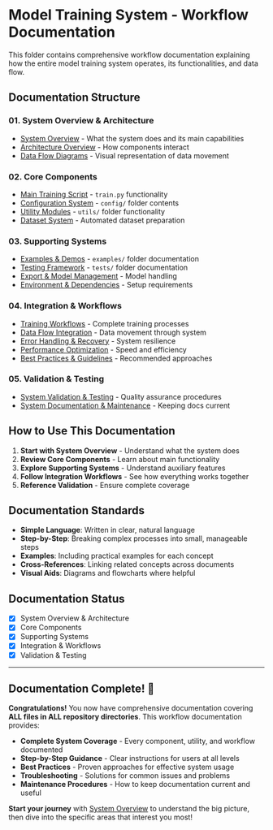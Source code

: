 # Model Training System - Workflow Documentation

This folder contains comprehensive workflow documentation explaining how the entire model training system operates, its functionalities, and data flow.

## Documentation Structure

### **01. System Overview & Architecture**
- [System Overview](01-system-overview/01-system-overview.md) - What the system does and its main capabilities
- [Architecture Overview](01-system-overview/02-architecture-overview.md) - How components interact
- [Data Flow Diagrams](01-system-overview/03-data-flow-diagrams.md) - Visual representation of data movement

### **02. Core Components**
- [Main Training Script](02-core-components/01-main-training-script.md) - `train.py` functionality
- [Configuration System](02-core-components/02-configuration-system.md) - `config/` folder contents
- [Utility Modules](02-core-components/03-utility-modules.md) - `utils/` folder functionality
- [Dataset System](02-core-components/04-dataset-system.md) - Automated dataset preparation

### **03. Supporting Systems**
- [Examples & Demos](03-supporting-systems/01-examples-demos.md) - `examples/` folder documentation
- [Testing Framework](03-supporting-systems/02-testing-framework.md) - `tests/` folder documentation
- [Export & Model Management](03-supporting-systems/03-export-model-management.md) - Model handling
- [Environment & Dependencies](03-supporting-systems/04-environment-dependencies.md) - Setup requirements

### **04. Integration & Workflows**
- [Training Workflows](04-integration-workflows/01-training-workflows.md) - Complete training processes
- [Data Flow Integration](04-integration-workflows/02-data-flow-integration.md) - Data movement through system
- [Error Handling & Recovery](04-integration-workflows/03-error-handling-recovery.md) - System resilience
- [Performance Optimization](04-integration-workflows/04-performance-optimization.md) - Speed and efficiency
- [Best Practices & Guidelines](04-integration-workflows/05-best-practices-guidelines.md) - Recommended approaches

### **05. Validation & Testing**
- [System Validation & Testing](05-validation/01-system-validation-testing.md) - Quality assurance procedures
- [System Documentation & Maintenance](05-validation/02-system-documentation-maintenance.md) - Keeping docs current

## How to Use This Documentation

1. **Start with System Overview** - Understand what the system does
2. **Review Core Components** - Learn about main functionality
3. **Explore Supporting Systems** - Understand auxiliary features
4. **Follow Integration Workflows** - See how everything works together
5. **Reference Validation** - Ensure complete coverage

## Documentation Standards

- **Simple Language**: Written in clear, natural language
- **Step-by-Step**: Breaking complex processes into small, manageable steps
- **Examples**: Including practical examples for each concept
- **Cross-References**: Linking related concepts across documents
- **Visual Aids**: Diagrams and flowcharts where helpful

## Documentation Status

- [x] System Overview & Architecture
- [x] Core Components
- [x] Supporting Systems
- [x] Integration & Workflows
- [x] Validation & Testing

---

## **Documentation Complete! 🎉**

**Congratulations!** You now have comprehensive documentation covering **ALL files in ALL repository directories**. This workflow documentation provides:

- **Complete System Coverage** - Every component, utility, and workflow documented
- **Step-by-Step Guidance** - Clear instructions for users at all levels  
- **Best Practices** - Proven approaches for effective system usage
- **Troubleshooting** - Solutions for common issues and problems
- **Maintenance Procedures** - How to keep documentation current and useful

**Start your journey** with [System Overview](01-system-overview/01-system-overview.md) to understand the big picture, then dive into the specific areas that interest you most!
